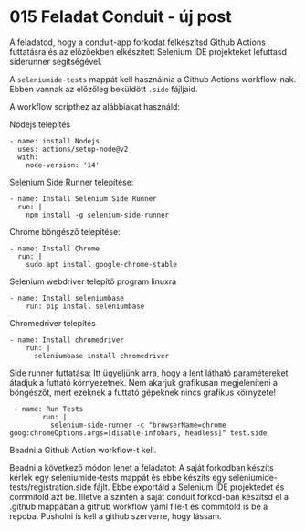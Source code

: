 # 015 Feladat Conduit - új post
A feladatod, hogy a conduit-app forkodat felkészítsd Github Actions futtatásra és az előzőekben elkészített Selenium IDE projekteket lefuttasd siderunner segítségével.

A `seleniumide-tests` mappát kell használnia a Github Actions workflow-nak. Ebben vannak az előzőleg beküldött `.side` fájljaid. 

A workflow scripthez az alábbiakat használd:

Nodejs telepítés
```
- name: install Nodejs
  uses: actions/setup-node@v2
  with:
    node-version: '14'
```

Selenium Side Runner telepítése:
```
- name: Install Selenium Side Runner
  run: |
    npm install -g selenium-side-runner
```

Chrome böngésző telepítése:
```
- name: Install Chrome
  run: |
    sudo apt install google-chrome-stable
```

Selenium webdriver telepítő program linuxra
```
- name: Install seleniumbase
    run: pip install seleniumbase
```

Chromedriver telepítés
```
- name: Install chromedriver
    run: |
      seleniumbase install chromedriver
```

Side runner futtatása:
Itt ügyeljünk arra, hogy a lent látható paramétereket átadjuk a futtató környezetnek. Nem akarjuk grafikusan megjeleníteni a böngészőt, mert ezeknek a futtató gépeknek nincs grafikus környzete!
```
 - name: Run Tests
        run: |
          selenium-side-runner -c "browserName=chrome goog:chromeOptions.args=[disable-infobars, headless]" test.side
```

Beadni a Github Action workflow-t kell.

Beadni a következő módon lehet a feladatot: A saját forkodban készíts kérlek egy seleniumide-tests mappát és ebbe készíts egy seleniumide-tests/registration.side fájlt. Ebbe exportáld a Selenium IDE projektedet és commitold azt be. Illetve a szintén a saját conduit forkod-ban készítsd el a .github mappában a github workflow yaml file-t és commitold is be a repoba. Pusholni is kell a github szerverre, hogy lássam.
